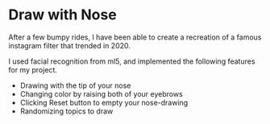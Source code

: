 Draw with Nose
===========================

After a few bumpy rides, I have been able to create a recreation of a famous instagram filter that trended in 2020.

I used facial recognition from ml5, and implemented the following features for my project.
- Drawing with the tip of your nose
- Changing color by raising both of your eyebrows
- Clicking Reset button to empty your nose-drawing
- Randomizing topics to draw

